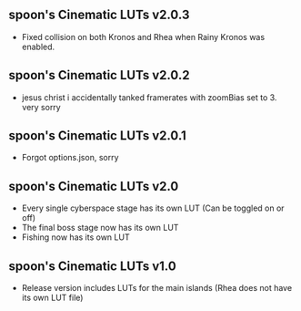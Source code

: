 ## spoon's Cinematic LUTs v2.0.3
- Fixed collision on both Kronos and Rhea when Rainy Kronos was enabled.

## spoon's Cinematic LUTs v2.0.2
- jesus christ i accidentally tanked framerates with zoomBias set to 3. very sorry

## spoon's Cinematic LUTs v2.0.1
- Forgot options.json, sorry

## spoon's Cinematic LUTs v2.0
- Every single cyberspace stage has its own LUT (Can be toggled on or off)
- The final boss stage now has its own LUT
- Fishing now has its own LUT
## spoon's Cinematic LUTs v1.0
- Release version includes LUTs for the main islands (Rhea does not have its own LUT file)
